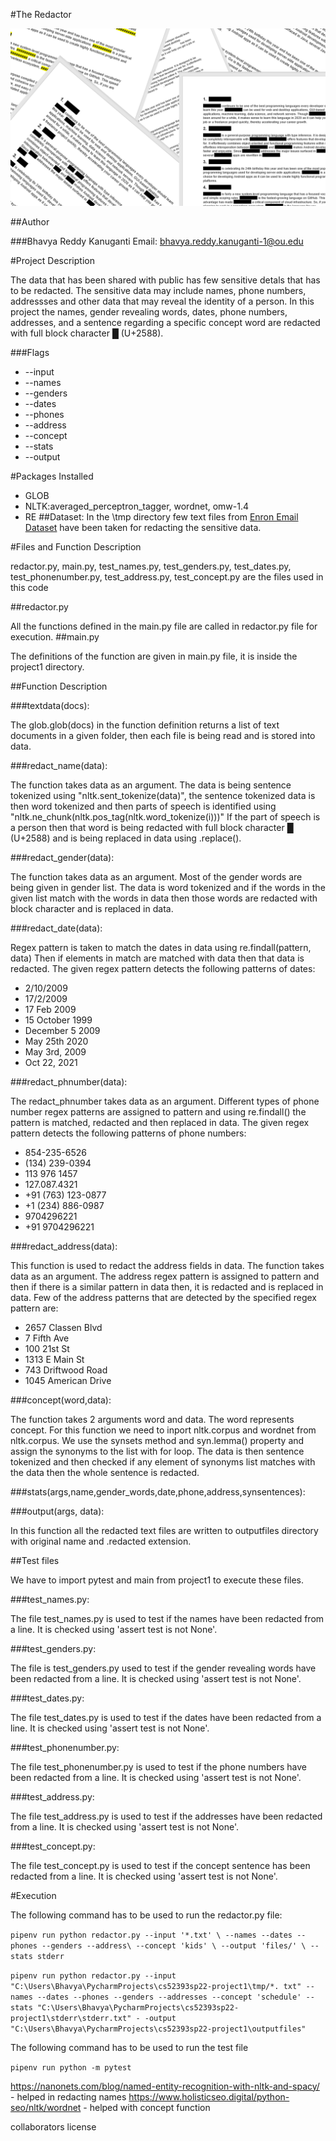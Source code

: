 #The Redactor

![img_2.png](img_2.png)

##Author

###Bhavya Reddy Kanuganti
Email: bhavya.reddy.kanuganti-1@ou.edu

#Project Description

The data that has been shared with public has few sensitive detals
that has to be redacted. The sensitive data may include names, phone numbers, addressses and 
other data that may reveal the identity of a person. In this project the names, gender revealing words, dates, phone numbers, 
addresses, and a sentence regarding a specific concept word are redacted  with full block character █ (U+2588).

###Flags

- --input
- --names
- --genders
- --dates
- --phones
- --address
- --concept
- --stats
- --output

#Packages Installed

- GLOB
- NLTK:averaged_perceptron_tagger, wordnet, omw-1.4
- RE
##Dataset:
In the \tmp directory few text files from [Enron Email Dataset](https://www.cs.cmu.edu/~enron/) have been taken for 
redacting the sensitive data.

#Files and Function Description

redactor.py, main.py, test_names.py, test_genders.py, test_dates.py, test_phonenumber.py, 
test_address.py, test_concept.py are the files used in this code

##redactor.py

All the functions defined in the main.py file are called in redactor.py file for execution.
##main.py

The definitions of the function are given in main.py file, it is inside the project1 directory.

##Function Description

###textdata(docs):

The glob.glob(docs) in the function definition returns a list 
of text documents in a given folder, then each file is being read and is stored into data.

###redact_name(data):

The function takes data as an argument. The data is being sentence tokenized using 
"nltk.sent_tokenize(data)", the sentence tokenized data is then word tokenized and then parts of speech 
is identified using "nltk.ne_chunk(nltk.pos_tag(nltk.word_tokenize(i)))"
If the part of speech is a person then that word is being redacted with full block character █ (U+2588)
and is being replaced in data using .replace().

###redact_gender(data):

The function takes data as an argument. Most of the gender words are being given in gender list.
The data is word tokenized and if the words in the given list match with the words in data then those 
words are redacted with block character and is replaced in data.

###redact_date(data):

Regex pattern is taken to match the dates in data using re.findall(pattern, data)
Then if elements in match are matched with data then that data is redacted.
The given regex pattern detects the following patterns of dates:

- 2/10/2009
- 17/2/2009
- 17 Feb 2009
- 15 October 1999
- December 5 2009
- May 25th 2020
- May 3rd, 2009
- Oct 22, 2021

###redact_phnumber(data):

The redact_phnumber takes data as an argument. Different types of phone number regex patterns
are assigned to pattern and using re.findall() the pattern is matched, redacted and then replaced in data.
The given regex pattern detects the following patterns of phone numbers:

- 854-235-6526
- (134) 239-0394
- 113 976 1457
- 127.087.4321
- +91 (763) 123-0877
- +1 (234) 886-0987
- 9704296221
- +91 9704296221

###redact_address(data):

This function is used to redact the address fields in data.
The function takes data as an argument. The address regex pattern is assigned to pattern
and then if there is a similar pattern in data then, it is redacted and is replaced in data.
Few of the address patterns that are detected by the specified regex pattern are:

- 2657 Classen Blvd
- 7 Fifth Ave
- 100 21st St
- 1313 E Main St
- 743 Driftwood Road
- 1045 American Drive

###concept(word,data):

The function takes 2 arguments word and data. The word represents concept. 
For this function we need to inport nltk.corpus and wordnet from nltk.corpus.
We use the synsets method and syn.lemma() property and assign the synonyms to the list 
with for loop. The data is then sentence tokenized and then checked if any element of synonyms list
matches with the data then the whole sentence is redacted.

###stats(args,name,gender_words,date,phone,address,synsentences):


###output(args, data):

In this function all the redacted text files are written to outputfiles
directory with original name and .redacted extension.

##Test files

We have to import pytest and main from project1 to execute these files.

###test_names.py: 

The file test_names.py is used to test if the names have been redacted from a line. 
It is checked using 'assert test is not None'.

###test_genders.py:

The file is test_genders.py used to test if the gender revealing words have been redacted from a line. 
It is checked using 'assert test is not None'. 

###test_dates.py: 

The file test_dates.py is used to test if the dates have been redacted from a line. 
It is checked using 'assert test is not None'.

###test_phonenumber.py: 

The file test_phonenumber.py is used to test if the phone numbers have been redacted from a line. 
It is checked using 'assert test is not None'. 

###test_address.py:

The file test_address.py is used to test if the addresses have been redacted from a line. 
It is checked using 'assert test is not None'. 

###test_concept.py:

The file test_concept.py is used to test if the concept sentence has been redacted from a line. 
It is checked using 'assert test is not None'. 

#Execution

The following command has to be used to run the redactor.py file:

` pipenv run python redactor.py --input '*.txt' \
--names --dates --phones --genders --address\
                    --concept 'kids' \
                    --output 'files/' \
                    --stats stderr `

` pipenv run python redactor.py --input "C:\Users\Bhavya\PycharmProjects\cs52393sp22-project1\tmp/*.
txt" --names --dates --phones --genders --addresses --concept 'schedule' --stats "C:\Users\Bhavya\PycharmProjects\cs52393sp22-project1\stderr\stderr.txt" -
-output "C:\Users\Bhavya\PycharmProjects\cs52393sp22-project1\outputfiles" `

The following command has to be used to run the test file

``pipenv run python -m pytest``



https://nanonets.com/blog/named-entity-recognition-with-nltk-and-spacy/ - helped in redacting names
https://www.holisticseo.digital/python-seo/nltk/wordnet - helped with concept function


collaborators
license